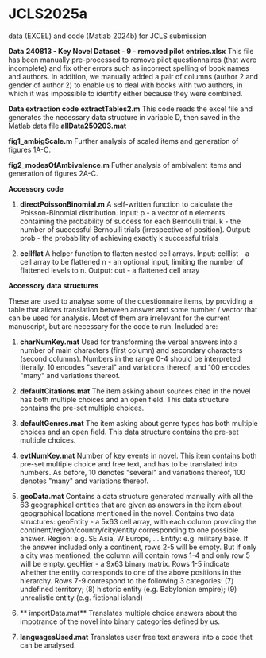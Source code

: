 # JCLS2025a
data (EXCEL) and code (Matlab 2024b) for JCLS submission 


**Data**
**240813 - Key Novel Dataset - 9 - removed pilot entries.xlsx**
This file has been manually pre-processed to remove pilot questionnaires (that were incomplete) and fix other errors such as incorrect spelling of book names and authors. In addition, we manually added a pair of columns (author 2 and gender of author 2) to enable us to deal with books with two authors, in which it was impossible to identify either because they were combined.

**Data extraction code**
**extractTables2.m**
This code reads the excel file and generates the necessary data structure in variable D, then saved in the Matlab data file
**allData250203.mat**

**fig1_ambigScale.m**
Further analysis of scaled items and generation of figures 1A-C.

**fig2_modesOfAmbivalence.m**
Futher analysis of ambivalent items and generation of figures 2A-C.

**Accessory code**

1. **directPoissonBinomial.m**
   A self-written function to calculate the Poisson-Binomial distribution.
   Input:   p - a vector of n elements containing the probability of success for each Bernoulli trial.
            k - the number of successful Bernoulli trials (irrespective of position).
   Output:  prob - the probability of achieving exactly k successful trials

2. **cellflat**
   A helper function to flatten nested cell arrays.
   Input:   celllist - a cell array to be flattened
            n - an optional input, limiting the number of flattened levels to n.
   Output:  out - a flattened cell array

**Accessory data structures**

These are used to analyse some of the questionnaire items, by providing a table that allows translation between answer and some number / vector that can be used for analysis. Most of them are irrelevant for the current manuscript, but are necessary for the code to run. Included are:

1. **charNumKey.mat**
   Used for transforming the verbal answers into a number of main characters (first column) and secondary characters (second columns). Numbers in the range 0-4 should be interpreted literally. 10 encodes "several" and variations thereof, and 100 encodes "many" and variations thereof.

2. **defaultCitations.mat**
   The item asking about sources cited in the novel has both multiple choices and an open field. This data structure contains the pre-set multiple choices.

3. **defaultGenres.mat**
   The item asking about genre types has both multiple choices and an open field. This data structure contains the pre-set multiple choices.

4. **evtNumKey.mat**
   Number of key events in novel. This item contains both pre-set multiple choice and free text, and has to be translated into numbers. As before, 10 denotes "several" and variations thereof, 100 denotes "many" and 
   variations thereof.

5. **geoData.mat**
   Contains a data structure generated manually with all the 63 geographical entities that are given as answers in the item about geographical locations mentioned in the novel. Contains two data structures:
   geoEntity - a 5x63 cell array, with each column providing the continent/region/country/city/entity corresponding to one possible answer. Region: e.g. SE Asia, W Europe, ... Entity: e.g. military base. If the answer 
   included only a continent, rows 2-5 will be empty. But if only a city was mentioned, the column will contain rows 1-4 and only row 5 will be empty.
   geoHier - a 9x63 binary matrix. Rows 1-5 indicate whether the entity corresponds to one of the above positions in the hierarchy. Rows 7-9 correspond to the following 3 categories: (7) undefined territory; (8) historic entity (e.g. Babylonian empire); (9) unrealistic entity (e.g. fictional island)

6. ** importData.mat**
   Translates multiple choice answers about the impotrance of the novel into binary categories defined by us.

7. **languagesUsed.mat**
   Translates user free text answers into a code that can be analysed.
 
